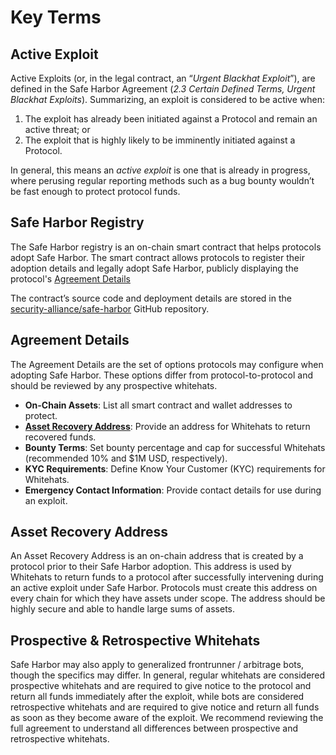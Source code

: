 # Key Terms

## Active Exploit

Active Exploits (or, in the legal contract, an “_Urgent Blackhat Exploit_”), are defined in the Safe Harbor Agreement (_2.3 Certain Defined Terms, Urgent Blackhat Exploits_). Summarizing, an exploit is considered to be active when:

1. The exploit has already been initiated against a Protocol and remain an active threat; or
2. The exploit that is highly likely to be imminently initiated against a Protocol.

In general, this means an _active exploit_ is one that is already in progress, where perusing regular reporting methods such as a bug bounty wouldn’t be fast enough to protect protocol funds.

## Safe Harbor Registry

The Safe Harbor registry is an on-chain smart contract that helps protocols adopt Safe Harbor. The smart contract allows protocols to register their adoption details and legally adopt Safe Harbor, publicly displaying the protocol's [Agreement Details](#agreement-details)

The contract’s source code and deployment details are stored in the [security-alliance/safe-harbor](https://github.com/security-alliance/safe-harbor) GitHub repository.

## Agreement Details

The Agreement Details are the set of options protocols may configure when adopting Safe Harbor. These options differ from protocol-to-protocol and should be reviewed by any prospective whitehats.

- **On-Chain Assets**: List all smart contract and wallet addresses to protect.
- **[Asset Recovery Address](#asset-recovery-address)**: Provide an address for Whitehats to return recovered funds.
- **Bounty Terms**: Set bounty percentage and cap for successful Whitehats (recommended 10% and $1M USD, respectively).
- **KYC Requirements**: Define Know Your Customer (KYC) requirements for Whitehats.
- **Emergency Contact Information**: Provide contact details for use during an exploit.

## Asset Recovery Address

An Asset Recovery Address is an on-chain address that is created by a protocol prior to their Safe Harbor adoption. This address is used by Whitehats to return funds to a protocol after successfully intervening during an active exploit under Safe Harbor. Protocols must create this address on every chain for which they have assets under scope. The address should be highly secure and able to handle large sums of assets.

## Prospective & Retrospective Whitehats

Safe Harbor may also apply to generalized frontrunner / arbitrage bots, though the specifics may differ. In general, regular whitehats are considered prospective whitehats and are required to give notice to the protocol and return all funds immediately after the exploit, while bots are considered retrospective whitehats and are required to give notice and return all funds as soon as they become aware of the exploit. We recommend reviewing the full agreement to understand all differences between prospective and retrospective whitehats.
